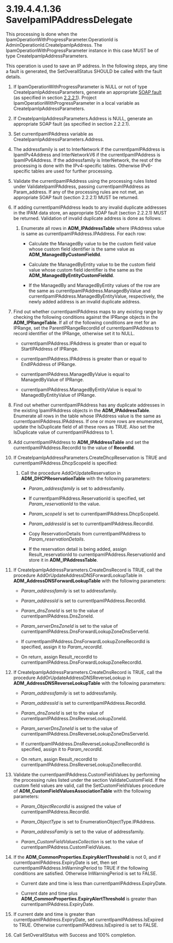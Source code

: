 <html dir="LTR" xmlns:mshelp="http://msdn.microsoft.com/mshelp" xmlns:ddue="http://ddue.schemas.microsoft.com/authoring/2003/5" xmlns:xlink="http://www.w3.org/1999/xlink" xmlns:tool="http://www.microsoft.com/tooltip">
 <body>
 <div id="header">
 <h1 class="heading">3.19.4.4.1.36 SaveIpamIPAddressDelegate</h1>
 </div>
 <div id="mainSection">
 <div id="mainBody">
 <div id="allHistory" class="saveHistory"></div>
 <div id="sectionSection0" class="section" name="collapseableSection">
 

<p>This processing is done when the
IpamOperationWithProgressParameter.OperationId is
AdminOperationId.CreateIpamIpAddress. The IpamOperationWithProgressParameter
instance in this case MUST be of type CreateIpamIpAddressParameters. </p>

<p>This operation is used to save an IP address. In the
following steps, any time a fault is generated, the SetOverallStatus SHOULD be
called with the fault details.</p>

<ol><li><p><span> </span>If
IpamOperationWithProgressParameter is NULL or not of type
CreateIpamIpAddressParameters, generate an appropriate <a href="21b4a631-8f28-420f-822f-c5f879d5046e.md#gt_ec8728a8-1a75-426f-8767-aa1932c7c19f">SOAP fault</a> (as specified in
section <a href="a90ad88d-2468-4ac1-bbb9-8f921d15bbc8.md">2.2.2.1</a>).
Project IpamOperationWithProgressParameter in a local variable as
CreateIpamIpAddressParameters.</p>

</li><li><p><span> </span>If
CreateIpamIpAddressParameters.Address is NULL, generate an appropriate SOAP
fault (as specified in section 2.2.2.1).</p>

</li><li><p><span> </span>Set
currentIpamIPAddress variable as CreateIpamIpAddressParameters.Address.</p>

</li><li><p><span> </span>The
addressfamily is set to InterNetwork if the currentIpamIPAddress is
IpamIPv4Address and InterNetworkV6 if the currentIpamIPAddress is
IpamIPv6Address. If the addressfamily is InterNetwork, the rest of the
processing is done with the IPv4-specific tables. Otherwise IPv6-specific
tables are used for further processing.</p>

</li><li><p><span> </span>Validate the
currentIpamIPAddress using the processing rules listed under
ValidateIpamIPAddress, passing currentIpamIPAddress as Param_address. If any of
the processing rules are not met, an appropriate SOAP fault (section 2.2.2.1)
MUST be returned.</p>

</li><li><p><span> </span>If adding
currentIpamIPAddress leads to any invalid duplicate addresses in the IPAM data
store, an appropriate SOAP fault (section 2.2.2.1) MUST be returned. Validation
of invalid duplicate address is done as follows:</p>

<ol><li><p><span> 
</span>Enumerate all rows in <b>ADM_IPAddressTable</b> where IPAddress value is
same as currentIpamIPAddress.IPAddress. For each row: </p>

<ul><li><p><span><span> 
</span></span>Calculate the ManagedBy value to be the custom field value whose
custom field identifier is the same value as <b>ADM_ManagedByCustomFieldId</b>.</p>

</li><li><p><span><span> 
</span></span>Calculate the ManagedByEntity value to be the custom field value
whose custom field identifier is the same as the <b>ADM_ManagedByEntityCustomFieldId</b>.</p>

</li><li><p><span><span> 
</span></span>If the ManagedBy and ManagedByEntity values of the row are the
same as currentIpamIPAddress.ManagedByValue and currentIpamIPAddress.ManagedByEntityValue,
respectively, the newly added address is an invalid duplicate address.</p>

</li></ul></li></ol></li><li><p><span> </span>Find out whether
currentIpamIPAddress maps to any existing range by checking the following
conditions against the IPRange objects in the <b>ADM_IPRangeTable</b>. If all
of the following conditions are met for an IPRange, set the
ParentIPRangeRecordId of currentIpamIPAddress to record identifier of the
IPRange, otherwise set it to NULL.</p>

<ul><li><p><span><span> </span></span>currentIpamIPAddress.IPAddress
is greater than or equal to StartIPAddress of IPRange.</p>

</li><li><p><span><span> </span></span>currentIpamIPAddress.IPAddress
is greater than or equal to EndIPAddress of IPRange.</p>

</li><li><p><span><span> </span></span>currentIpamIPAddress.ManagedByValue
is equal to ManagedByValue of IPRange.</p>

</li><li><p><span><span> </span></span>currentIpamIPAddress.ManagedByEntityValue
is equal to ManagedByEntityValue of IPRange.</p>

</li></ul></li><li><p><span> </span>Find out whether
currentIpamIPAddress has any duplicate addresses in the existing IpamIPAddress
objects in the <b>ADM_IPAddressTable</b>. Enumerate all rows in the table whose
IPAddress value is the same as currentIpamIPAddress.IPAddress. If one or more
rows are enumerated, update the IsDuplicate field of all these rows as TRUE.
Also set the IsDuplicate value of currentIpamIPAddress to 1.</p>

</li><li><p><span> </span>Add
currentIpamIPAddress to <b>ADM_IPAddressTable</b> and set the
currentIpamIPAddress.RecordId to the value of <b>RecordId</b>. </p>

</li><li><p><span> </span>If CreateIpamIpAddressParameters.CreateDhcpReservation
is TRUE and currentIpamIPAddress.DhcpScopeId is specified:</p>

<ol><li><p><span> 
</span>Call the procedure AddOrUpdateReservation in <b>ADM_DHCPReservationTable</b>
with the following parameters:</p>

<ul><li><p><span><span> 
</span></span><i>Param_addressfamily</i> is set to addressfamily.</p>

</li><li><p><span><span> 
</span></span>If currentIpamIPAddress.ReservationId is specified, set <i>Param_reservationId</i>
to the value.</p>

</li><li><p><span><span> 
</span></span><i>Param_scopeId</i> is set to currentIpamIPAddress.DhcpScopeId.</p>

</li><li><p><span><span> 
</span></span><i>Param_addressId</i> is set to currentIpamIPAddress.RecordId.</p>

</li><li><p><span><span> 
</span></span>Copy ReservationDetails from currentIpamIPAddress to <i>Param_reservationDetails</i>.</p>

</li><li><p><span><span> 
</span></span>If the reservation detail is being added, assign
Result_reservationId to currentipamIPAddress.ReservationId and store it in <b>ADM_IPAddressTable</b>.</p>

</li></ul></li></ol></li><li><p><span> </span>If
CreateIpamIpAddressParameters.CreateDnsRecord is TRUE, call the procedure
AddOrUpdateAddressDNSForwardLookupTable in <b>ADM_AddressDNSForwardLookupTable</b>
with the following parameters:</p>

<ul><li><p><span><span> </span></span><i>Param_addressfamily</i>
is set to addressfamily.</p>

</li><li><p><span><span> </span></span><i>Param_addressId</i>
is set to currentIpamIPAddress.RecordId.</p>

</li><li><p><span><span> </span></span><i>Param_dnsZoneId</i>
is set to the value of currentIpamIPAddress.DnsZoneId.</p>

</li><li><p><span><span> </span></span><i>Param_serverDnsZoneId</i>
is set to the value of currentIpamIPAddress.DnsForwardLookupZoneDnsServerId.</p>

</li><li><p><span><span> </span></span>If
currentIpamIPAddress.DnsForwardLookupZoneRecordId is specified, assign it to <i>Param_recordId</i>.</p>

</li><li><p><span><span> </span></span>On
return, assign Result_recordId to
currentIpamIPAddress.DnsForwardLookupZoneRecordId.</p>

</li></ul></li><li><p><span> </span>If
CreateIpamIpAddressParameters.CreateDnsRecord is TRUE, call the procedure
AddOrUpdateAddressDNSReverseLookup in <b>ADM_AddressDNSReverseLookupTable</b>
with the following parameters:</p>

<ul><li><p><span><span> </span></span><i>Param_addressfamily</i>
is set to addressfamily.</p>

</li><li><p><span><span> </span></span><i>Param_addressId</i>
is set to currentIpamIPAddress.RecordId.</p>

</li><li><p><span><span> </span></span><i>Param_dnsZoneId</i>
is set to the value of currentIpamIPAddress.DnsReverseLookupZoneId.</p>

</li><li><p><span><span> </span></span><i>Param_serverDnsZoneId</i>
is set to the value of currentIpamIPAddress.DnsReverseLookupZoneDnsServerId.</p>

</li><li><p><span><span> </span></span>If
currentIpamIPAddress.DnsReverseLookupZoneRecordId is specified, assign it to <i>Param_recordId</i>.</p>

</li><li><p><span><span> </span></span>On
return, assign Result_recordId to currentIpamIPAddress.DnsReverseLookupZoneRecordId.</p>

</li></ul></li><li><p><span> </span>Validate the
currentIpamIPAddress.CustomFieldValues by performing the processing rules
listed under the section ValidateCustomField. If the custom field values are
valid, call the SetCustomFieldValues procedure of <b>ADM_CustomFieldValuesAssociationTable</b>
with the following parameters:</p>

<ul><li><p><span><span> </span></span><i>Param_ObjectRecordId</i>
is assigned the value of currentIpamIPAddress.RecordId.</p>

</li><li><p><span><span> </span></span><i>Param_ObjectType</i>
is set to EnumerationObjectType.IPAddress.</p>

</li><li><p><span><span> </span></span><i>Param_addressFamily</i>
is set to the value of addressfamily.</p>

</li><li><p><span><span> </span></span><i>Param_CustomFieldValuesCollection</i>
is set to the value of currentIpamIPAddress.CustomFieldValues.</p>

</li></ul></li><li><p><span> </span>If the <b>ADM_CommonProperties.ExpiryAlertThreshold</b>
is not 0, and if currentIpamIPAddress.ExpiryDate is set, then set
currentIpamIPAddress.InWarningPeriod to TRUE if the following conditions are
satisfied. Otherwise InWarningPeriod is set to FALSE.</p>

<ul><li><p><span><span> </span></span>Current
date and time is less than currentIpamIPAddress.ExpiryDate. </p>

</li><li><p><span><span> </span></span>Current
date and time plus <b>ADM_CommonProperties.ExpiryAlertThreshold</b> is greater
than currentIpamIPAddress.ExpiryDate.</p>

</li></ul></li><li><p><span> </span>If current date and time is
greater than currentIpamIPAddress.ExpiryDate, set
currentIpamIPAddress.IsExpired to TRUE. Otherwise
currentIpamIPAddress.IsExpired is set to FALSE.</p>

</li><li><p><span> </span>Call SetOverallStatus with
Success and 100% completion.</p>

</li></ol>
 </div>
 </div>
 </div>
 </body>
</html>